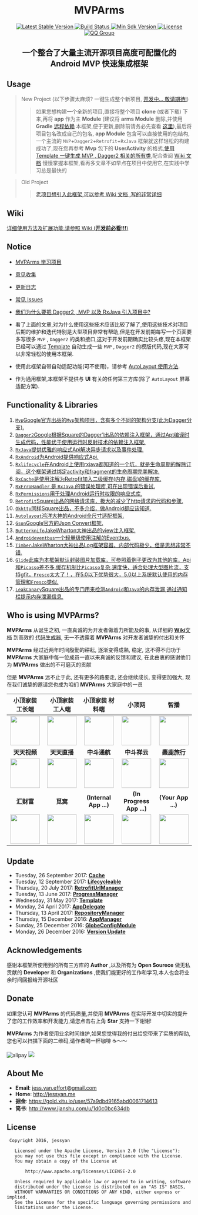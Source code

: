 <h1 align="center">MVPArms</h1>

<p align="center">
   <a href="https://bintray.com/jessyancoding/maven/MVPArms/2.3.5/link">
    <img src="https://img.shields.io/badge/bintray-v2.3.5-brightgreen.svg" alt="Latest Stable Version" />
  </a>
  <a href="https://travis-ci.org/JessYanCoding/MVPArms">
    <img src="https://travis-ci.org/JessYanCoding/MVPArms.svg?branch=master" alt="Build Status" />
  </a>
  <a href="https://developer.android.com/about/versions/android-4.0.html">
    <img src="https://img.shields.io/badge/API-14%2B-blue.svg?style=flat-square" alt="Min Sdk Version" />
  </a>
  <a href="http://www.apache.org/licenses/LICENSE-2.0">
    <img src="http://img.shields.io/badge/License-Apache%202.0-blue.svg?style=flat-square" alt="License" />
  </a>
  <a href="https://shang.qq.com/wpa/qunwpa?idkey=1a5dc5e9b2e40a780522f46877ba243eeb64405d42398643d544d3eec6624917">
    <img src="https://img.shields.io/badge/QQ群-301733278-ff69b4.svg" alt="QQ Group" />
  </a>
</p>

<h2 align="center">一个整合了大量主流开源项目高度可配置化的 Android MVP 快速集成框架</h2>

## Usage
> New Project (以下步骤太麻烦? 一键生成整个新项目, [开发中... 敬请期待!](http://androidstarters.com/))
>> 如果您想构建一个全新的项目,直接将整个项目 **clone** (或者下载) 下来,再将 **app** 作为主 **Module** (建议将 **arms Module** 删除,并使用 **Gradle** [远程依赖](https://github.com/JessYanCoding/MVPArms/wiki#1.1) 本框架,便于更新,删除前请务必先查看 [这里](https://github.com/JessYanCoding/MVPArms/wiki/Issues#2)),最后将项目包名改成自己的包名, **app Module** 包含可以直接使用的包结构,一个主流的 `MVP`+`Dagger2`+`Retrofit`+`RxJava` 框架就这样轻松的构建成功了,现在您再参考 **Mvp** 包下的 **UserActivity** 的格式,[使用 Template 一键生成 MVP , Dagger2 相关的所有类](https://github.com/JessYanCoding/MVPArmsTemplate),配合查阅 [Wiki 文档](https://github.com/JessYanCoding/MVPArms/wiki) 慢慢掌握本框架,看再多文章不如早点在项目中使用它,在实践中学习总是最快的
 
> Old Project
>> [老项目想引入此框架,可以参考 Wiki 文档 ,写的非常详细](https://github.com/JessYanCoding/MVPArms/wiki)

## Wiki
[详细使用方法及扩展功能,请参照 Wiki (**开发前必看!!!**)](https://github.com/JessYanCoding/MVPArms/wiki)

<!--##The project used [In Progress]
[Inspired by eyepetizer（灵感来源于开眼视频,开发中...）](https://github.com/JessYanCoding/WideEyes) -->


## Notice

* [MVPArms 学习项目](https://github.com/JessYanCoding/MVPArms/blob/master/CONTRIBUTING_APP.md)

* [意见收集](https://github.com/JessYanCoding/MVPArms/issues/40)

* [更新日志](https://github.com/JessYanCoding/MVPArms/wiki/UpdateLog)

* [常见 Issues](https://github.com/JessYanCoding/MVPArms/wiki/Issues)

* [我们为什么要把 Dagger2 , MVP 以及 RxJava 引入项目中?](http://www.jianshu.com/p/91c2bb8e6369)

* 看了上面的文章,对为什么使用这些技术应该比较了解了,使用这些技术对项目后期的维护和迭代特别是大型项目非常有帮助,但是在开发前期每写一个页面要多写很多  `MVP` , `Dagger2` 的类和接口,这对于开发前期确实比较头疼,现在本框架已经可以通过 [Template](https://github.com/JessYanCoding/MVPArmsTemplate) 自动生成一些 `MVP` , `Dagger2` 的模版代码,现在大家可以非常轻松的使用本框架.

* 使用此框架自带自动适配功能(可不使用)，请参考 [AutoLayout 使用方法](https://github.com/hongyangAndroid/AndroidAutoLayout).

* 作为通用框架,本框架不提供与 **UI** 有关的任何第三方库(除了 `AutoLayout` 屏幕适配方案).


## Functionality & Libraries
1. [`Mvp`Google官方出品的`Mvp`架构项目，含有多个不同的架构分支(此为Dagger分支).](https://github.com/googlesamples/android-architecture/tree/todo-mvp-dagger/)
2. [`Dagger2`Google根据Square的Dagger1出品的依赖注入框架，通过Apt编译时生成代码，性能优于使用运行时反射技术的依赖注入框架.](https://github.com/google/dagger)
3. [`RxJava`提供优雅的响应式Api解决异步请求以及事件处理.](https://github.com/ReactiveX/RxJava)
4. [`RxAndroid`为Android提供响应式Api.](https://github.com/ReactiveX/RxAndroid)
5. [`Rxlifecycle`在Android上使用rxjava都知道的一个坑，就是生命周期的解除订阅，这个框架通过绑定activity和fragment的生命周期完美解决.](https://github.com/trello/RxLifecycle)
6. [`RxCache`是使用注解为Retrofit加入二级缓存(内存,磁盘)的缓存库.](https://github.com/VictorAlbertos/RxCache)
7. [`RxErroHandler` 是 `RxJava` 的错误处理库,可在出现错误后重试.](https://github.com/JessYanCoding/RxErrorHandler)
8. [`RxPermissions`用于处理Android运行时权限的响应式库.](https://github.com/tbruyelle/RxPermissions)
9. [`Retrofit`Square出品的网络请求库，极大的减少了http请求的代码和步骤.](https://github.com/square/retrofit)
10. [`Okhttp`同样Square出品，不多介绍，做Android都应该知道.](https://github.com/square/okhttp)
11. [`Autolayout`鸿洋大神的Android全尺寸适配框架.](https://github.com/hongyangAndroid/AndroidAutoLayout)
12. [`Gson`Google官方的Json Convert框架.](https://github.com/google/gson)
13. [`Butterknife`JakeWharton大神出品的view注入框架.](https://github.com/JakeWharton/butterknife)
14. [`Androideventbus`一个轻量级使用注解的Eventbus.](https://github.com/hehonghui/AndroidEventBus)
15. [`Timber`JakeWharton大神出品Log框架容器，内部代码极少，但是思想非常不错.](https://github.com/JakeWharton/timber)
16. [`Glide`此库为本框架默认封装图片加载库，可参照着例子更改为其他的库，Api和`Picasso`差不多,缓存机制比`Picasso`复杂,速度快，适合处理大型图片流，支持gfit，`Fresco`太大了！，在5.0以下优势很大，5.0以上系统默认使用的内存管理和`Fresco`类似.](https://github.com/bumptech/glide)
17. [`LeakCanary`Square出品的专门用来检测`Android`和`Java`的内存泄漏,通过通知栏提示内存泄漏信息.](https://github.com/square/leakcanary)

## Who is using MVPArms?

**MVPArms** 从诞生之初, 一直真诚的为开发者做着力所能及的事, 从详细的 [**Wiki**文档](https://github.com/JessYanCoding/MVPArmsTemplate) 到高效的 [代码生成器](https://github.com/JessYanCoding/MVPArms/wiki), 无一不透露着 **MVPArms** 对开发者诚挚的付出和关怀  

**MVPArms** 经过近两年时间殷勤的耕耘, 逐渐变得成熟, 稳定, 这不得不归功于 **MVPArms** 大家庭中每一位成员一直以来真诚的反馈和建议, 在此由衷的感谢他们为 **MVPArms** 做出的不可磨灭的贡献  

但是 **MVPArms** 远不止于此, 还有更多的路要走, 还会继续成长, 变得更加强大, 现在我们诚挚的邀请您也成为咱们 **MVPArms** 大家庭中的一员  

**小顶家装 工长端** | **小顶家装 工人端** | **小顶家装 材料端** | **小顶网** | **智播** |
:-------------------------------------------------------------------:|:----------:|:---------------:|:--------:|:--------------:|
[<img src="image/xiaoding_foreman_logo.png" width="80" height="80">](http://www.dggxdjz.com) | [<img src="image/xiaoding_worker_logo.png" width="80" height="80">](http://www.dggxdjz.com) | [<img src="image/xiaoding_material_logo.png" width="80" height="80">](http://www.dggxdjz.com) | [<img src="image/top_net_work_logo.png" width="80" height="80">](http://www.dgg.net/appload.htm) | [<img src="image/zhibo_logo.png" width="80" height="80">](http://www.zhibocloud.cn/)| 
**天天视频** | **天天直播** | **中斗通航** | **中斗祥云** | **麋鹿旅行** |
[<img src="image/tiantian_video_logo.png" width="80" height="80">](http://sj.qq.com/myapp/detail.htm?apkName=com.dzwh.ttys) | [<img src="image/tiantian_live_logo.png" width="80" height="80">](http://www.25pp.com/android/detail_7611392/) | [<img src="image/tong_hang_logo.png" width="80" height="80">](https://fir.im/3176) | <img src="image/xiang_yun_logo.png" width="80" height="80">  | [<img src="image/mi_lu_logo.png" width="80" height="80">](http://android.myapp.com/myapp/detail.htm?apkName=com.elk.tourist) | 
**汇财富** | **觅窝** | **(Internal App ...)** | **(In Progress App ...)** | **(Your App ...)** |
[<img src="image/hui_cai_fu_logo.png" width="80" height="80">](http://android.myapp.com/myapp/detail.htm?apkName=com.tahone.client) | [<img src="image/mi_wo_logo.png" width="80" height="80">](http://miwo.ai/) | <img src="image/android_logo.png" width="80" height="80">  | <img src="image/android_logo.png" width="80" height="80"> | <img src="image/android_logo.png" width="80" height="80">|  
 
## Update
* Tuesday, 26 September 2017: [**Cache**](https://github.com/JessYanCoding/MVPArms/blob/master/arms/src/main/java/com/jess/arms/integration/cache/)
* Tuesday, 12 September 2017: [**Lifecycleable**](https://github.com/JessYanCoding/MVPArms/blob/master/arms/src/main/java/com/jess/arms/integration/lifecycle)
* Thursday, 20 July 2017: [**RetrofitUrlManager**](https://github.com/JessYanCoding/RetrofitUrlManager)
* Tuesday, 13 June 2017: [**ProgressManager**](https://github.com/JessYanCoding/ProgressManager)
* Wednesday, 31 May 2017: [**Template**](https://github.com/JessYanCoding/MVPArmsTemplate)
* Monday, 24 April 2017: [**AppDelegate**](https://github.com/JessYanCoding/MVPArms/wiki#3.12)
* Thursday, 13 April 2017: [**RepositoryManager**](https://github.com/JessYanCoding/MVPArms/wiki#2.3)
* Thursday, 15 December 2016: [**AppManager**](https://github.com/JessYanCoding/MVPArms/wiki#3.11)
* Sunday, 25 December 2016: [**GlobeConfigModule**](https://github.com/JessYanCoding/MVPArms/wiki#3.1)
* Monday, 26 December 2016: [**Version Update**](https://github.com/JessYanCoding/MVPArms/wiki#1.6)


## Acknowledgements 
感谢本框架所使用到的所有三方库的 **Author** ,以及所有为 **Open Sourece** 做无私贡献的 **Developer** 和 **Organizations** ,使我们能更好的工作和学习,本人也会将业余时间回报给开源社区

## Donate
如果您认可 **MVPArms** 的代码质量,并使用 **MVPArms** 在实际开发中切实的提升了您的工作效率和开发能力,请您点击右上角 **Star** 支持一下谢谢!

**MVPArms** 为作者使用业余时间维护,如果您觉得我的付出给您带来了实质的帮助,您也可以扫描下面的二维码,请作者喝一杯咖啡 ☕️～～

![alipay](image/pay_alipay.jpg) ![](image/pay_wxpay.jpg)

## About Me
* **Email**: <jess.yan.effort@gmail.com>  
* **Home**: <http://jessyan.me>
* **掘金**: <https://gold.xitu.io/user/57a9dbd9165abd0061714613>
* **简书**: <http://www.jianshu.com/u/1d0c0bc634db>

## License
``` 
 Copyright 2016, jessyan       
  
   Licensed under the Apache License, Version 2.0 (the "License");
   you may not use this file except in compliance with the License.
   You may obtain a copy of the License at 
 
       http://www.apache.org/licenses/LICENSE-2.0 

   Unless required by applicable law or agreed to in writing, software
   distributed under the License is distributed on an "AS IS" BASIS,
   WITHOUT WARRANTIES OR CONDITIONS OF ANY KIND, either express or implied.
   See the License for the specific language governing permissions and
   limitations under the License.
```
